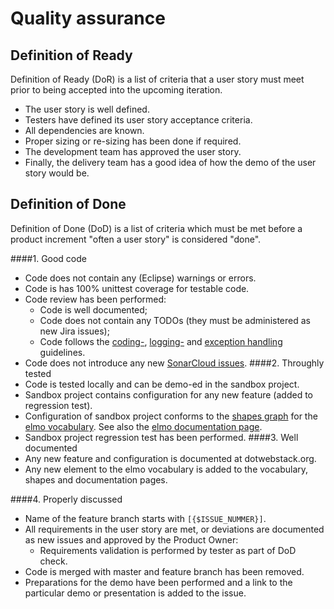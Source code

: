 # Quality assurance

## Definition of Ready

Definition of Ready (DoR) is a list of criteria that a user story must meet prior to being accepted into the upcoming iteration.

* The user story is well defined.
* Testers have defined its user story acceptance criteria.
* All dependencies are known.
* Proper sizing or re-sizing has been done if required.
* The development team has approved the user story.
* Finally, the delivery team has a good idea of how the demo of the user story would be.

## Definition of Done

Definition of Done (DoD) is a list of criteria which must be met before a product increment "often a user story" is considered "done".

####1. Good code
* Code does not contain any (Eclipse) warnings or errors.
* Code is has 100% unittest coverage for testable code.
* Code review has been performed:
  * Code is well documented;
  * Code does not contain any TODOs (they must be administered as new Jira issues);
  * Code follows the [coding-](coding.md), [logging-](logging.md) and [exception handling](exception-handling.md) guidelines.
* Code does not introduce any new [SonarCloud issues][1].
####2. Throughly tested
* Code is tested locally and can be demo-ed in the sandbox project.
* Sandbox project contains configuration for any new feature (added to regression test).
* Configuration of sandbox project conforms to the [shapes graph](../vocabulary/elmo-shacl.ttl) for the [elmo vocabulary](../vocabulary/elmo2.ttl). See also the [elmo documentation page](../vocabulary/README.md).
* Sandbox project regression test has been performed.
####3. Well documented
* Any new feature and configuration is documented at dotwebstack.org.
* Any new element to the elmo vocabulary is added to the vocabulary, shapes and documentation pages.

####4. Properly discussed
* Name of the feature branch starts with `[{$ISSUE_NUMMER}]`.
* All requirements in the user story are met, or deviations are documented as new issues and approved by the Product Owner:
  * Requirements validation is performed by tester as part of DoD check.
* Code is merged with master and feature branch has been removed.
* Preparations for the demo have been performed and a link to the particular demo or presentation is added to the issue.  

[1]: https://sonarcloud.io/organizations/dotwebstack/projects
